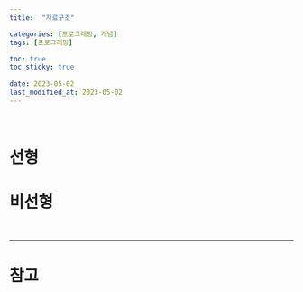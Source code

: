 ```yaml
---
title:  "자료구조"

categories: [프로그래밍, 개념]
tags: [프로그래밍]

toc: true
toc_sticky: true
 
date: 2023-05-02
last_modified_at: 2023-05-02
---
```


<br>

# 선형

# 비선형

<br>

---
# 참고